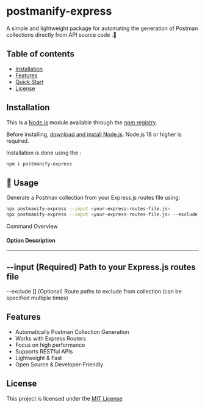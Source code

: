 # postmanify-express

A simple and lightweight package for automating the generation of Postman collections directly from API source code .🚀

## Table of contents

- [Installation](#Installation)
- [Features](#Features)
- [Quick Start](#Quick-Start)
- [License](#license)

## Installation

This is a [Node.js](https://nodejs.org/en/) module available through the
[npm registry](https://www.npmjs.com/).

Before installing, [download and install Node.js](https://nodejs.org/en/download/).
Node.js 18 or higher is required.

Installation is done using the :

```bash
npm i postmanify-express
```

## 🚀 Usage

Generate a Postman collection from your Express.js routes file using:

```bash
npx postmanify-express --input <your-express-routes-file.js>
npx postmanify-express --input <your-express-routes-file.js> --exclude [<route>]

```

Command Overview

#### Option         Description
---
--input <file>      (Required) Path to your Express.js routes file
---
--exclude [<route>] (Optional) Route paths to exclude from collection (can be specified multiple times)

## Features

- Automatically Postman Collection Generation
- Works with Express Routers
- Focus on high performance
- Supports RESTful APIs
- Lightweight & Fast
- Open Source & Developer-Friendly

## License

This project is licensed under the [MIT License](https://opensource.org/license/mit)
